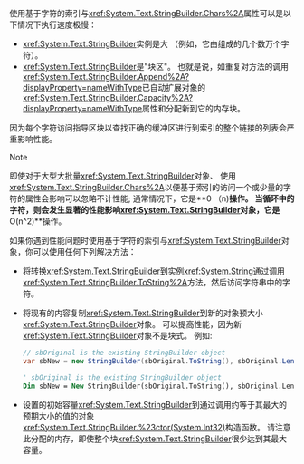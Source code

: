 使用基于字符的索引与<xref:System.Text.StringBuilder.Chars%2A>属性可以是以下情况下执行速度极慢：

- <xref:System.Text.StringBuilder>实例是大 （例如，它由组成的几个数万个字符）。
- <xref:System.Text.StringBuilder>是"块区"。 也就是说，如重复对方法的调用<xref:System.Text.StringBuilder.Append%2A?displayProperty=nameWithType>已自动扩展对象的<xref:System.Text.StringBuilder.Capacity%2A?displayProperty=nameWithType>属性和分配新到它的内存块。

因为每个字符访问指导区块以查找正确的缓冲区进行到索引的整个链接的列表会严重影响性能。

> [!NOTE]
>  即使对于大型大批量<xref:System.Text.StringBuilder>对象、 使用<xref:System.Text.StringBuilder.Chars%2A>以便基于索引的访问一个或少量的字符的属性会影响可以忽略不计性能; 通常情况下，它是**0 （n)**操作。 当循环中的字符，则会发生显著的性能影响<xref:System.Text.StringBuilder>对象，它是**O(n^2)**操作。 

如果你遇到性能问题时使用基于字符的索引与<xref:System.Text.StringBuilder>对象，你可以使用任何下列解决方法：

- 将转换<xref:System.Text.StringBuilder>到实例<xref:System.String>通过调用<xref:System.Text.StringBuilder.ToString%2A>方法，然后访问字符串中的字符。

- 将现有的内容复制<xref:System.Text.StringBuilder>到新的对象预大小<xref:System.Text.StringBuilder>对象。 可以提高性能，因为新<xref:System.Text.StringBuilder>对象不是块式。 例如:

   ```csharp
   // sbOriginal is the existing StringBuilder object
   var sbNew = new StringBuilder(sbOriginal.ToString(), sbOriginal.Length);
   ```
   ```vb
   ' sbOriginal is the existing StringBuilder object
   Dim sbNew = New StringBuilder(sbOriginal.ToString(), sbOriginal.Length)
   ```
- 设置的初始容量<xref:System.Text.StringBuilder>到通过调用约等于其最大的预期大小的值的对象<xref:System.Text.StringBuilder.%23ctor(System.Int32)>构造函数。 请注意此分配的内存，即使整个块<xref:System.Text.StringBuilder>很少达到其最大容量。
